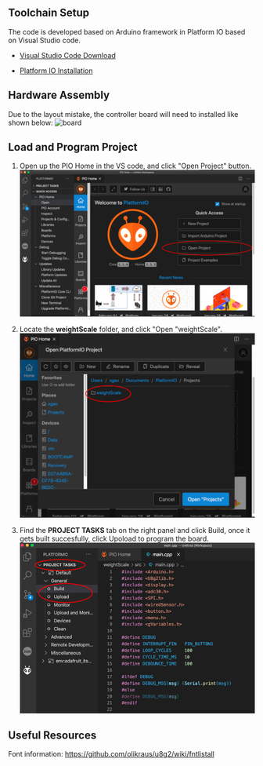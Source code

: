 ## Toolchain Setup

The code is developed based on Arduino framework in Platform IO based on Visual Studio code.

- [Visual Studio Code Download](https://code.visualstudio.com/)

- [Platform IO Installation](https://platformio.org/install/ide?install=vscode)

## Hardware Assembly

Due to the layout mistake, the controller board will need to installed like shown below:
![board](/image/board.png)


## Load and Program Project

1. Open up the PIO Home in the VS code, and click "Open Project" button.
![loadProject](/image/loadProject.png)

2. Locate the **weightScale** folder, and click "Open "weightScale". 
![openProject](/image/openProject.png)


3. Find the **PROJECT TASKS** tab on the right panel and click Build, once it gets built succesfully, click Upoload to program the board.
![buildAndUpload](/image/buildAndUpload.png)


## Useful Resources

Font information: https://github.com/olikraus/u8g2/wiki/fntlistall
